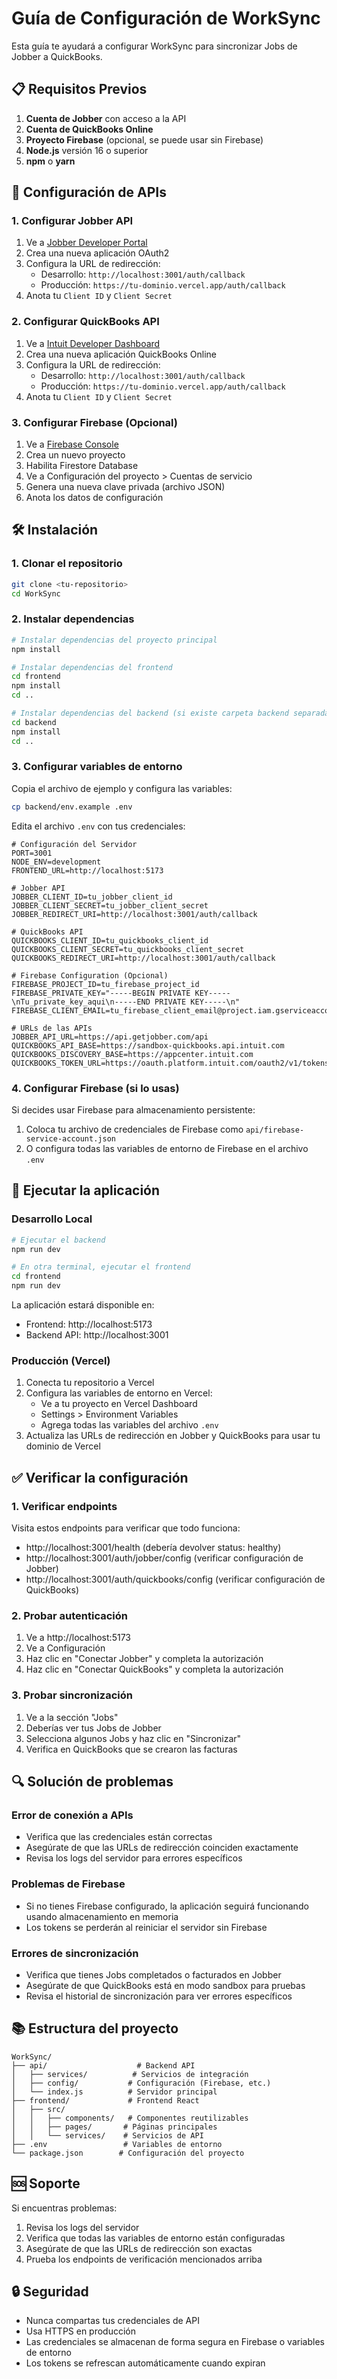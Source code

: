# Guía de Configuración de WorkSync

Esta guía te ayudará a configurar WorkSync para sincronizar Jobs de Jobber a QuickBooks.

## 📋 Requisitos Previos

1. **Cuenta de Jobber** con acceso a la API
2. **Cuenta de QuickBooks Online** 
3. **Proyecto Firebase** (opcional, se puede usar sin Firebase)
4. **Node.js** versión 16 o superior
5. **npm** o **yarn**

## 🔧 Configuración de APIs

### 1. Configurar Jobber API

1. Ve a [Jobber Developer Portal](https://developer.getjobber.com/)
2. Crea una nueva aplicación OAuth2
3. Configura la URL de redirección:
   - Desarrollo: `http://localhost:3001/auth/callback`
   - Producción: `https://tu-dominio.vercel.app/auth/callback`
4. Anota tu `Client ID` y `Client Secret`

### 2. Configurar QuickBooks API

1. Ve a [Intuit Developer Dashboard](https://developer.intuit.com/)
2. Crea una nueva aplicación QuickBooks Online
3. Configura la URL de redirección:
   - Desarrollo: `http://localhost:3001/auth/callback`
   - Producción: `https://tu-dominio.vercel.app/auth/callback`
4. Anota tu `Client ID` y `Client Secret`

### 3. Configurar Firebase (Opcional)

1. Ve a [Firebase Console](https://console.firebase.google.com/)
2. Crea un nuevo proyecto
3. Habilita Firestore Database
4. Ve a Configuración del proyecto > Cuentas de servicio
5. Genera una nueva clave privada (archivo JSON)
6. Anota los datos de configuración

## 🛠️ Instalación

### 1. Clonar el repositorio

```bash
git clone <tu-repositorio>
cd WorkSync
```

### 2. Instalar dependencias

```bash
# Instalar dependencias del proyecto principal
npm install

# Instalar dependencias del frontend
cd frontend
npm install
cd ..

# Instalar dependencias del backend (si existe carpeta backend separada)
cd backend
npm install
cd ..
```

### 3. Configurar variables de entorno

Copia el archivo de ejemplo y configura las variables:

```bash
cp backend/env.example .env
```

Edita el archivo `.env` con tus credenciales:

```env
# Configuración del Servidor
PORT=3001
NODE_ENV=development
FRONTEND_URL=http://localhost:5173

# Jobber API
JOBBER_CLIENT_ID=tu_jobber_client_id
JOBBER_CLIENT_SECRET=tu_jobber_client_secret
JOBBER_REDIRECT_URI=http://localhost:3001/auth/callback

# QuickBooks API
QUICKBOOKS_CLIENT_ID=tu_quickbooks_client_id
QUICKBOOKS_CLIENT_SECRET=tu_quickbooks_client_secret
QUICKBOOKS_REDIRECT_URI=http://localhost:3001/auth/callback

# Firebase Configuration (Opcional)
FIREBASE_PROJECT_ID=tu_firebase_project_id
FIREBASE_PRIVATE_KEY="-----BEGIN PRIVATE KEY-----\nTu_private_key_aqui\n-----END PRIVATE KEY-----\n"
FIREBASE_CLIENT_EMAIL=tu_firebase_client_email@project.iam.gserviceaccount.com

# URLs de las APIs
JOBBER_API_URL=https://api.getjobber.com/api
QUICKBOOKS_API_BASE=https://sandbox-quickbooks.api.intuit.com
QUICKBOOKS_DISCOVERY_BASE=https://appcenter.intuit.com
QUICKBOOKS_TOKEN_URL=https://oauth.platform.intuit.com/oauth2/v1/tokens/bearer
```

### 4. Configurar Firebase (si lo usas)

Si decides usar Firebase para almacenamiento persistente:

1. Coloca tu archivo de credenciales de Firebase como `api/firebase-service-account.json`
2. O configura todas las variables de entorno de Firebase en el archivo `.env`

## 🚀 Ejecutar la aplicación

### Desarrollo Local

```bash
# Ejecutar el backend
npm run dev

# En otra terminal, ejecutar el frontend
cd frontend
npm run dev
```

La aplicación estará disponible en:
- Frontend: http://localhost:5173
- Backend API: http://localhost:3001

### Producción (Vercel)

1. Conecta tu repositorio a Vercel
2. Configura las variables de entorno en Vercel:
   - Ve a tu proyecto en Vercel Dashboard
   - Settings > Environment Variables
   - Agrega todas las variables del archivo `.env`
3. Actualiza las URLs de redirección en Jobber y QuickBooks para usar tu dominio de Vercel

## ✅ Verificar la configuración

### 1. Verificar endpoints

Visita estos endpoints para verificar que todo funciona:

- http://localhost:3001/health (debería devolver status: healthy)
- http://localhost:3001/auth/jobber/config (verificar configuración de Jobber)
- http://localhost:3001/auth/quickbooks/config (verificar configuración de QuickBooks)

### 2. Probar autenticación

1. Ve a http://localhost:5173
2. Ve a Configuración
3. Haz clic en "Conectar Jobber" y completa la autorización
4. Haz clic en "Conectar QuickBooks" y completa la autorización

### 3. Probar sincronización

1. Ve a la sección "Jobs"
2. Deberías ver tus Jobs de Jobber
3. Selecciona algunos Jobs y haz clic en "Sincronizar"
4. Verifica en QuickBooks que se crearon las facturas

## 🔍 Solución de problemas

### Error de conexión a APIs

- Verifica que las credenciales están correctas
- Asegúrate de que las URLs de redirección coinciden exactamente
- Revisa los logs del servidor para errores específicos

### Problemas de Firebase

- Si no tienes Firebase configurado, la aplicación seguirá funcionando usando almacenamiento en memoria
- Los tokens se perderán al reiniciar el servidor sin Firebase

### Errores de sincronización

- Verifica que tienes Jobs completados o facturados en Jobber
- Asegúrate de que QuickBooks está en modo sandbox para pruebas
- Revisa el historial de sincronización para ver errores específicos

## 📚 Estructura del proyecto

```
WorkSync/
├── api/                    # Backend API
│   ├── services/          # Servicios de integración
│   ├── config/           # Configuración (Firebase, etc.)
│   └── index.js          # Servidor principal
├── frontend/             # Frontend React
│   ├── src/
│   │   ├── components/   # Componentes reutilizables
│   │   ├── pages/       # Páginas principales
│   │   └── services/    # Servicios de API
├── .env                 # Variables de entorno
└── package.json        # Configuración del proyecto
```

## 🆘 Soporte

Si encuentras problemas:

1. Revisa los logs del servidor
2. Verifica que todas las variables de entorno están configuradas
3. Asegúrate de que las URLs de redirección son exactas
4. Prueba los endpoints de verificación mencionados arriba

## 🔒 Seguridad

- Nunca compartas tus credenciales de API
- Usa HTTPS en producción
- Las credenciales se almacenan de forma segura en Firebase o variables de entorno
- Los tokens se refrescan automáticamente cuando expiran